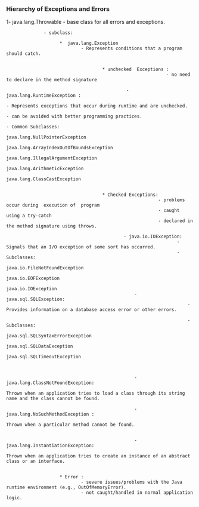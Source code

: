 

### Hierarchy of Exceptions and Errors 


1- java.lang.Throwable
                 -  base class for all errors and exceptions.


                  - subclass:

                        *  java.lang.Exception
                                - Represents conditions that a program should catch.


                                        * unchecked  Exceptions :
                                                                - no need to declare in the method signature
                                                 
                                                 - java.lang.RuntimeException :
                                                                            - Represents exceptions that occur during runtime and are unchecked.
                                                                            - can be avoided with better programming practices.
                                                                            - Common Subclasses:
                                                                                                java.lang.NullPointerException
                                                                                                java.lang.ArrayIndexOutOfBoundsException
                                                                                                java.lang.IllegalArgumentException
                                                                                                java.lang.ArithmeticException
                                                                                                java.lang.ClassCastException


                                        * Checked Exceptions: 
                                                             - problems occur during  execution of  program 
                                                             - caught using a try-catch
                                                             - declared in the method signature using throws.

                                                - java.io.IOException:
                                                                    - Signals that an I/O exception of some sort has occurred.
                                                                    - Subclasses:
                                                                                java.io.FileNotFoundException
                                                                                java.io.EOFException
                                                                                java.io.IOException
                                                    - java.sql.SQLException:
                                                                        -Provides information on a database access error or other errors.

                                                                        -Subclasses:
                                                                                java.sql.SQLSyntaxErrorException
                                                                                java.sql.SQLDataException
                                                                                java.sql.SQLTimeoutException



                                                    - java.lang.ClassNotFoundException:
                                                                                    Thrown when an application tries to load a class through its string name and the class cannot be found.
                                                                                    
                                                    - java.lang.NoSuchMethodException :
                                                                                    Thrown when a particular method cannot be found.


                                                    -  java.lang.InstantiationException: 
                                                                                    Thrown when an application tries to create an instance of an abstract class or an interface.
                       

                        * Error : 
                                - severe issues/problems with the Java runtime environment (e.g., OutOfMemoryError). 
                                - not caught/handled in normal application logic.
